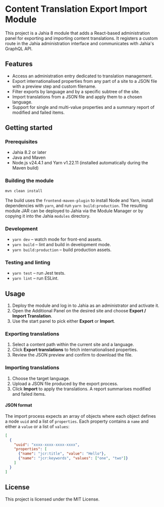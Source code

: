 # Content Translation Export Import Module

This project is a Jahia 8 module that adds a React-based administration panel for exporting and importing content translations. It registers a custom route in the Jahia administration interface and communicates with Jahia's GraphQL API.

## Features

- Access an administration entry dedicated to translation management.
- Export internationalised properties from any part of a site to a JSON file with a preview step and custom filename.
- Filter exports by language and by a specific subtree of the site.
- Import translations from a JSON file and apply them to a chosen language.
- Support for single and multi-value properties and a summary report of modified and failed items.

## Getting started

### Prerequisites

- Jahia 8.2 or later
- Java and Maven
- Node.js v24.4.1 and Yarn v1.22.11 (installed automatically during the Maven build)

### Building the module

```bash
mvn clean install
```

The build uses the `frontend-maven-plugin` to install Node and Yarn, install dependencies with `yarn`, and run `yarn build:production`. The resulting module JAR can be deployed to Jahia via the Module Manager or by copying it into the Jahia `modules` directory.

### Development

- `yarn dev` – watch mode for front-end assets.
- `yarn build` – lint and build in development mode.
- `yarn build:production` – build production assets.

### Testing and linting

- `yarn test` – run Jest tests.
- `yarn lint` – run ESLint.

## Usage

1. Deploy the module and log in to Jahia as an administrator and activate it.
2. Open the Additional Panel on the desired site and choose **Export / Import Translation**.
3. Use the start panel to pick either **Export** or **Import**.

### Exporting translations

1. Select a content path within the current site and a language.
2. Click **Export translations** to fetch internationalised properties.
3. Review the JSON preview and confirm to download the file.

### Importing translations

1. Choose the target language.
2. Upload a JSON file produced by the export process.
3. Click **Import** to apply the translations. A report summarises modified and failed items.

#### JSON format

The import process expects an array of objects where each object defines a node `uuid` and a list of `properties`. Each property contains a `name` and either a `value` or a list of `values`:

```json
[
  {
    "uuid": "xxxx-xxxx-xxxx-xxxx",
    "properties": [
      {"name": "jcr:title", "value": "Hello"},
      {"name": "jcr:keywords", "values": ["one", "two"]}
    ]
  }
]
```

## License

This project is licensed under the MIT License.
